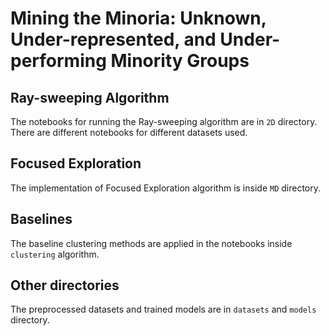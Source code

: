 # Mining the Minoria: Unknown, Under-represented, and Under-performing Minority Groups

## Ray-sweeping Algorithm
The notebooks for running the Ray-sweeping algorithm are in `2D` directory. There are different notebooks for different datasets used.

## Focused Exploration
The implementation of Focused Exploration algorithm is inside `MD` directory.

## Baselines
The baseline clustering methods are applied in the notebooks inside `clustering` algorithm.

## Other directories
The preprocessed datasets and trained models are in `datasets` and `models` directory.
